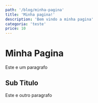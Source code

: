 ```yaml
---
path: '/blog/minha-pagina'
title: 'Minha pagina!'
description: 'Bem vindo a minha pagina'
categoria: 'teste'
price: 10
---
```


# Minha Pagina

Este e um paragrafo 

## Sub Titulo

Este e outro paragrafo
